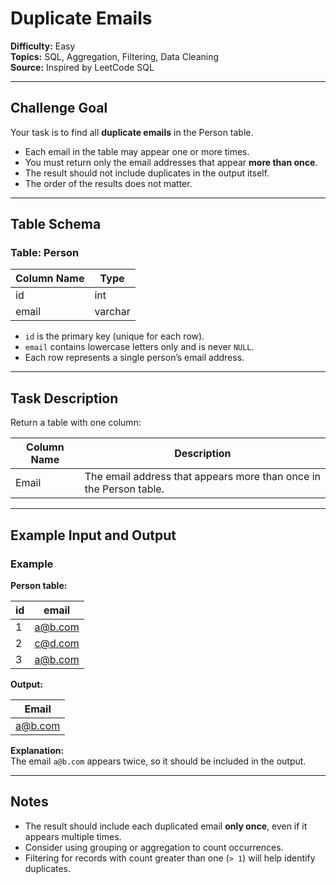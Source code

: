 # Duplicate Emails

**Difficulty:** Easy  
**Topics:** SQL, Aggregation, Filtering, Data Cleaning  
**Source:** Inspired by LeetCode SQL  

---

## Challenge Goal

Your task is to find all **duplicate emails** in the Person table.

- Each email in the table may appear one or more times.  
- You must return only the email addresses that appear **more than once**.  
- The result should not include duplicates in the output itself.  
- The order of the results does not matter.

---

## Table Schema

### Table: Person

| Column Name | Type    |
|-------------|---------|
| id          | int     |
| email       | varchar |

- `id` is the primary key (unique for each row).  
- `email` contains lowercase letters only and is never `NULL`.  
- Each row represents a single person’s email address.

---

## Task Description

Return a table with one column:

| Column Name | Description |
|--------------|--------------|
| Email        | The email address that appears more than once in the Person table. |

---

## Example Input and Output

### Example

**Person table:**

| id | email   |
|----|----------|
| 1  | a@b.com  |
| 2  | c@d.com  |
| 3  | a@b.com  |

**Output:**

| Email   |
|----------|
| a@b.com  |

**Explanation:**  
The email `a@b.com` appears twice, so it should be included in the output.

---

## Notes

- The result should include each duplicated email **only once**, even if it appears multiple times.  
- Consider using grouping or aggregation to count occurrences.  
- Filtering for records with count greater than one (`> 1`) will help identify duplicates.
